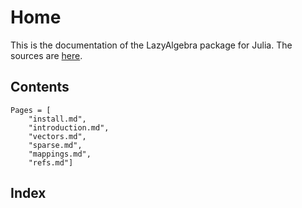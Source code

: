 # Home

This is the documentation of the LazyAlgebra package for Julia.
The sources are [here](https://github.com/emmt/LazyAlgebra.jl).


## Contents

```@contents
Pages = [
    "install.md",
    "introduction.md",
    "vectors.md",
    "sparse.md",
    "mappings.md",
    "refs.md"]
```

## Index

```@index
```
